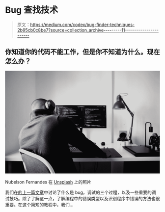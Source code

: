 # Bug 查找技术

> 原文：<https://medium.com/codex/bug-finder-techniques-2b95cb0c8be7?source=collection_archive---------11----------------------->

## 你知道你的代码不能工作，但是你不知道为什么。现在怎么办？

![](img/403d715e77b8579101b6a920cf51b0e4.png)

Nubelson Fernandes 在 [Unsplash](https://unsplash.com?utm_source=medium&utm_medium=referral) 上的照片

我们在[的上一篇文章](https://bananachiptech.medium.com/learning-to-debug-460566661d25)中讨论了什么是 bug，调试的三个过程，以及一些重要的调试技巧。除了了解这一点，了解编程中的错误类型以及识别程序中错误的方法也很重要。在这个简短的教程中，我们…